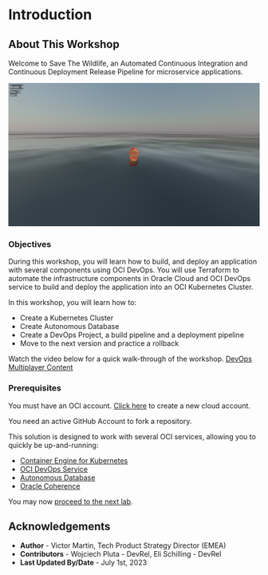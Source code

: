 # Introduction

## About This Workshop

Welcome to Save The Wildlife, an Automated Continuous Integration and Continuous Deployment Release Pipeline for microservice applications.

![Save The Wildlife Banner](./images/banner.png)

### Objectives

During this workshop, you will learn how to build, and deploy an application with several components using OCI DevOps. You will use Terraform to automate the infrastructure components in Oracle Cloud and OCI DevOps service to build and deploy the application into an OCI Kubernetes Cluster.

In this workshop, you will learn how to:
- Create a Kubernetes Cluster
- Create Autonomous Database
- Create a DevOps Project, a build pipeline and a deployment pipeline
- Move to the next version and practice a rollback

Watch the video below for a quick walk-through of the workshop.
[DevOps Multiplayer Content](videohub:xxx)

### Prerequisites

You must have an OCI account. [Click here](https://www.oracle.com/cloud/free/?source=:ow:o:s:nav::DevoGetStarted&intcmp=:ow:o:s:nav::DevoGetStarted) to create a new cloud account.

You need an active GitHub Account to fork a repository.

This solution is designed to work with several OCI services, allowing you to quickly be up-and-running:
* [Container Engine for Kubernetes](https://www.oracle.com/cloud/cloud-native/container-engine-kubernetes/)
* [OCI DevOps Service](https://www.oracle.com/devops/devops-service/)
* [Autonomous Database](https://www.oracle.com/autonomous-database/)
* [Oracle Coherence](https://www.oracle.com/java/coherence/)

You may now [proceed to the next lab](#next).

## Acknowledgements

* **Author** - Victor Martin, Tech Product Strategy Director (EMEA)
* **Contributors** - Wojciech Pluta - DevRel, Eli Schilling - DevRel
* **Last Updated By/Date** - July 1st, 2023
 